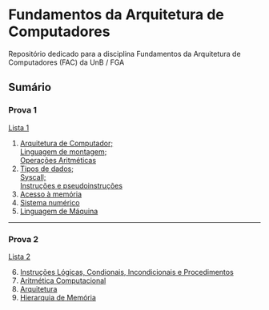 # Fundamentos da Arquitetura de Computadores
Repositório dedicado para a disciplina Fundamentos da Arquitetura de Computadores (FAC) da UnB / FGA

## Sumário
### Prova 1
[Lista 1](https://github.com/martinsglucas/fac/blob/main/lista_1/)
1. <a href="https://github.com/martinsglucas/fac/blob/main/1_arq_computador%26linguagem_montagem%26operacoes_arit/" target="_blank">Arquitetura de Computador;<br>Linguagem de montagem;<br>Operações Aritméticas</a>
2. <a href="https://github.com/martinsglucas/fac/blob/main/2_tipos_dados%26syscall%26instrucoes/" target="_blank">Tipos de dados;<br>Syscall;<br>Instruções e pseudoinstruções</a>
3. <a href="https://github.com/martinsglucas/fac/blob/main/3_acesso_memoria/" target="_blank">Acesso à memória</a>
4. <a href="https://github.com/martinsglucas/fac/blob/main/4_sistema_numerico/" target="_blank">Sistema numérico</a>  
5. <a href="https://github.com/martinsglucas/fac/blob/main/5_linguagem_maquina/" target="_blank">Linguagem de Máquina</a>

---

### Prova 2
[Lista 2](./lista_2/)

6. <a href="https://github.com/martinsglucas/fac/blob/main/6_instrucoes_logicas_condicionais/" target="_blank">Instruções Lógicas, Condionais, Incondicionais e Procedimentos</a>
7. <a href="https://github.com/martinsglucas/fac/blob/main/7_aritmetica_computacional/" target="_blank">Aritmética Computacional</a>
8. <a href="https://github.com/martinsglucas/fac/blob/main/8_arquitetura/" target="_blank">Arquitetura</a>
8. <a href="https://github.com/martinsglucas/fac/blob/main/9_hierarquia_memoria/" target="_blank">Hierarquia de Memória</a>